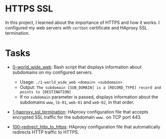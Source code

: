 # HTTPS SSL

In this project, I learned about the importance of HTTPS and how it works. I
configured my web servers with `certbot` certificate and HAproxy
SSL termination.

# Tasks

* [0-world_wide_web](./0-world_wide_web): Bash script that displays
  information about subdomains on my configured servers.
  * Usage: `./1-world_wide_web <domain> <subdomain>`
  * Output: `The subdomain [SUB_DOMAIN] is a [RECORD_TYPE] record and
  points to [DESTINATION]`
  * If no `subdomain` parameter is passed, displays information about the
  subdomains `www`, `lb-01`, `web-01` and `web-02`, in that order.

* [1-haproxy_ssl_termination](./1-haproxy_ssl_termination): HAproxy
  configuration file that accepts encrypted SSL traffic for the subdomain
  `www.` on TCP port 443.

* [100-redirect_http_to_https](./100-redirect_http_to_https): HAproxy
  configuration file that automatically redirects HTTP traffic to HTTPS.
